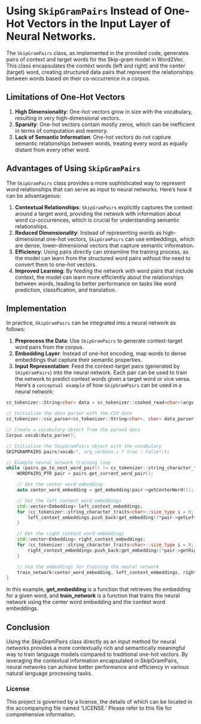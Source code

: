 # Using `SkipGramPairs` Instead of One-Hot Vectors in the Input Layer of Neural Networks.
The `SkipGramPairs` class, as implemented in the provided code, generates pairs of context and target words for the Skip-gram model in Word2Vec. This class encapsulates the context words (left and right) and the center (target) word, creating structured data pairs that represent the relationships between words based on their co-occurrence in a corpus.
## Limitations of One-Hot Vectors
1. **High Dimensionality**: One-hot vectors grow in size with the vocabulary, resulting in very high-dimensional vectors.
2. **Sparsity**: One-hot vectors contain mostly zeros, which can be inefficient in terms of computation and memory.
3. **Lack of Semantic Information**: One-hot vectors do not capture semantic relationships between words, treating every word as equally distant from every other word.
## Advantages of Using `SkipGramPairs`
The `SkipGramPairs` class provides a more sophisticated way to represent word relationships that can serve as input to neural networks. Here’s how it can be advantageous:
1. **Contextual Relationships**: `SkipGramPairs` explicitly captures the context around a target word, providing the network with information about word co-occurrences, which is crucial for understanding semantic relationships.
2. **Reduced Dimensionality**: Instead of representing words as high-dimensional one-hot vectors, `SkipGramPairs` can use embeddings, which are dense, lower-dimensional vectors that capture semantic information.
3. **Efficiency**: Using pairs directly can streamline the training process, as the model can learn from the structured word pairs without the need to convert them to one-hot vectors.
4. **Improved Learning**: By feeding the network with word pairs that include context, the model can learn more efficiently about the relationships between words, leading to better performance on tasks like word prediction, classification, and translation.
## Implementation
In practice, `SkipGramPairs` can be integrated into a neural network as follows:
1. **Preprocess the Data**: Use `SkipGramPairs` to generate context-target word pairs from the corpus.
2. **Embedding Layer**: Instead of one-hot encoding, map words to dense embeddings that capture their semantic properties.
3. **Input Representation**: Feed the context-target pairs (generated by `SkipGramPairs`) into the neural network. Each pair can be used to train the network to predict context words given a target word or vice versa.
Here’s a `conceptual example` of how `SkipGramPairs` can be used in a neural network:
```CPP
cc_tokenizer::String<char> data = cc_tokenizer::cooked_read<char>(argv[arg_corpus.i + 1]);

// Initialize the data parser with the CSV data
cc_tokenizer::csv_parser<cc_tokenizer::String<char>, char> data_parser(data);

// Create a vocabulary object from the parsed data
Corpus vocab(data_parser);

// Initialize the SkipGramPairs object with the vocabulary
SKIPGRAMPAIRS pairs(vocab/*, arg_verbose.i ? true : false*/);

// Example neural network training loop
while (pairs.go_to_next_word_pair() != cc_tokenizer::string_character_traits<char>::eof()) {
    WORDPAIRS_PTR pair = pairs.get_current_word_pair();

    // Get the center word embedding
    auto center_word_embedding = get_embedding(pair->getCenterWord());

    // Get the left context word embeddings
    std::vector<Embedding> left_context_embeddings;
    for (cc_tokenizer::string_character_traits<char>::size_type i = 0; i < SKIP_GRAM_WINDOW_SIZE; i++) {
        left_context_embeddings.push_back(get_embedding((*pair->getLeft())[(SKIP_GRAM_WINDOW_SIZE - 1) - i]));
    }

    // Get the right context word embeddings
    std::vector<Embedding> right_context_embeddings;
    for (cc_tokenizer::string_character_traits<char>::size_type i = 0; i < SKIP_GRAM_WINDOW_SIZE; i++) {
        right_context_embeddings.push_back(get_embedding((*pair->getRight())[i]));
    }

    // Use the embeddings for training the neural network
    train_network(center_word_embedding, left_context_embeddings, right_context_embeddings);
}
```    
In this example, **get_embedding** is a function that retrieves the embedding for a given word, and **train_network** is a function that trains the neural network using the center word embedding and the context word embeddings.
## Conclusion
Using the SkipGramPairs class directly as an input method for neural networks provides a more contextually rich and semantically meaningful way to train language models compared to traditional one-hot vectors. By leveraging the contextual information encapsulated in SkipGramPairs, neural networks can achieve better performance and efficiency in various natural language processing tasks.
### License
This project is governed by a license, the details of which can be located in the accompanying file named 'LICENSE.' Please refer to this file for comprehensive information.